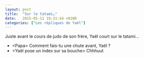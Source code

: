 ```yaml
---
layout: post
title:  "Sur le tatami…"
date:   2015-05-11 19:31:44 +0200
categories: ["Les répliques de Yaël"]
---
```


Juste avant le cours de judo de son frère, Yaël court sur le tatami...

-   \<Papa\> Comment fais-tu une chute avant, Yaël ?
-   \<Yaël pose un index sur sa bouche\> Chhhuut

<!--more-->
